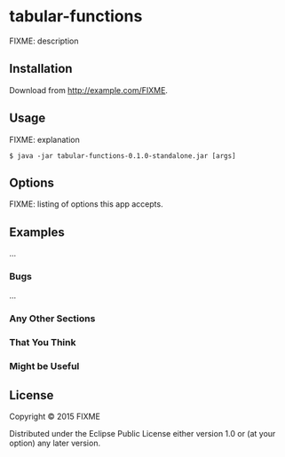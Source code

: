 # tabular-functions

FIXME: description

## Installation

Download from http://example.com/FIXME.

## Usage

FIXME: explanation

    $ java -jar tabular-functions-0.1.0-standalone.jar [args]

## Options

FIXME: listing of options this app accepts.

## Examples

...

### Bugs

...

### Any Other Sections
### That You Think
### Might be Useful

## License

Copyright © 2015 FIXME

Distributed under the Eclipse Public License either version 1.0 or (at
your option) any later version.

